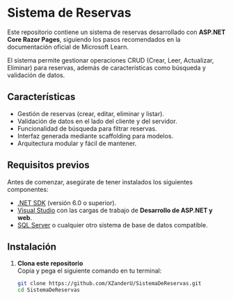# Sistema de Reservas

Este repositorio contiene un sistema de reservas desarrollado con **ASP.NET Core Razor Pages**, siguiendo los pasos recomendados en la documentación oficial de Microsoft Learn. 

El sistema permite gestionar operaciones CRUD (Crear, Leer, Actualizar, Eliminar) para reservas, además de características como búsqueda y validación de datos.

## Características

- Gestión de reservas (crear, editar, eliminar y listar).
- Validación de datos en el lado del cliente y del servidor.
- Funcionalidad de búsqueda para filtrar reservas.
- Interfaz generada mediante scaffolding para modelos.
- Arquitectura modular y fácil de mantener.

## Requisitos previos

Antes de comenzar, asegúrate de tener instalados los siguientes componentes:

- [.NET SDK](https://dotnet.microsoft.com/download) (versión 6.0 o superior).
- [Visual Studio](https://visualstudio.microsoft.com/) con las cargas de trabajo de **Desarrollo de ASP.NET y web**.
- [SQL Server](https://www.microsoft.com/sql-server) o cualquier otro sistema de base de datos compatible.

## Instalación

1. **Clona este repositorio**  
   Copia y pega el siguiente comando en tu terminal:
   ```bash
   git clone https://github.com/XZanderU/SistemaDeReservas.git
   cd SistemaDeReservas
